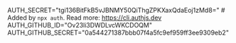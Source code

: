 AUTH_SECRET="tgi136BitFkB5vJBNMY50QiThgZPKXaxQdaEoj1zMd8=" # Added by `npx auth`. Read more: https://cli.authjs.dev
AUTH_GITHUB_ID="Ov23li3DWDLvcWKCDOQM"
AUTH_GITHUB_SECRET="0a544271387bbb07f4a5fc9ef959ff3ee9309eb2"
